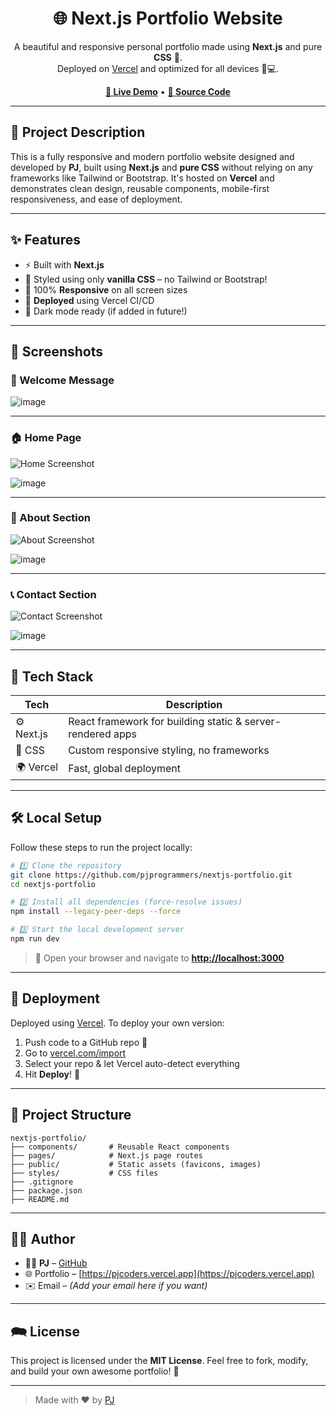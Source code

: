 <h1 align="center">🌐 Next.js Portfolio Website</h1>

<p align="center">
  A beautiful and responsive personal portfolio made using <b>Next.js</b> and pure <b>CSS</b> 🎨.<br>
  Deployed on <a href="https://vercel.com">Vercel</a> and optimized for all devices 📱💻.
</p>

<p align="center">
  <a href="https://pjcoders.vercel.app/"><b>🔗 Live Demo</b></a> •
  <a href="https://github.com/pjprogrammers/nextjs-portfolio"><b>📁 Source Code</b></a>
</p>

---

## 📄 Project Description

This is a fully responsive and modern portfolio website designed and developed by **PJ**, built using **Next.js** and **pure CSS** without relying on any frameworks like Tailwind or Bootstrap. It's hosted on **Vercel** and demonstrates clean design, reusable components, mobile-first responsiveness, and ease of deployment.

---

## ✨ Features

* ⚡ Built with **Next.js**
* 🎨 Styled using only **vanilla CSS** – no Tailwind or Bootstrap!
* 📱 100% **Responsive** on all screen sizes
* 🚀 **Deployed** using Vercel CI/CD
* 🌙 Dark mode ready (if added in future!)

---

## 📸 Screenshots

### 🎀 Welcome Message

![image](https://github.com/user-attachments/assets/22d57b08-0052-4e1b-95ef-042d923aea6e)

---

### 🏠 Home Page

![Home Screenshot](https://via.placeholder.com/900x500?text=Paste+Home+Screenshot+Here)

![image](https://github.com/user-attachments/assets/662b8832-4a35-40b9-83b0-ec92e9eb1cfe)

---

### 👤 About Section

![About Screenshot](https://via.placeholder.com/900x500?text=Paste+About+Screenshot+Here)

![image](https://github.com/user-attachments/assets/a28d454a-016d-4afa-9c50-135a55a36cc3)

---

### 📞 Contact Section

![Contact Screenshot](https://via.placeholder.com/900x500?text=Paste+Contact+Screenshot+Here)

![image](https://github.com/user-attachments/assets/44d41faa-bf2e-43cf-8847-1bace87b6b2c)

---

## 🧰 Tech Stack

| Tech       | Description                                                |
| ---------- | ---------------------------------------------------------- |
| ⚙️ Next.js | React framework for building static & server-rendered apps |
| 🎨 CSS     | Custom responsive styling, no frameworks                   |
| 🌍 Vercel  | Fast, global deployment                                    |

---

## 🛠️ Local Setup

Follow these steps to run the project locally:

```bash
# 1️⃣ Clone the repository
git clone https://github.com/pjprogrammers/nextjs-portfolio.git
cd nextjs-portfolio

# 2️⃣ Install all dependencies (force-resolve issues)
npm install --legacy-peer-deps --force

# 3️⃣ Start the local development server
npm run dev
```

> 🔗 Open your browser and navigate to **[http://localhost:3000](http://localhost:3000)**

---

## 🚀 Deployment

Deployed using [Vercel](https://vercel.com).
To deploy your own version:

1. Push code to a GitHub repo 📄
2. Go to [vercel.com/import](https://vercel.com/import)
3. Select your repo & let Vercel auto-detect everything
4. Hit **Deploy**! 🎉

---

## 📁 Project Structure

```
nextjs-portfolio/
├── components/       # Reusable React components
├── pages/            # Next.js page routes
├── public/           # Static assets (favicons, images)
├── styles/           # CSS files
├── .gitignore
├── package.json
├── README.md
```

---

## 👨‍💻 Author

* 👨‍💻 **PJ** – [GitHub](https://github.com/pjprogrammers)
* 🌐 Portfolio – [https://pjcoders.vercel.app](https://pjcoders.vercel.app)
* ✉️ Email – *(Add your email here if you want)*

---

## 🗪️ License

This project is licensed under the **MIT License**.
Feel free to fork, modify, and build your own awesome portfolio! 🚀

---

> Made with ❤️ by [PJ](https://github.com/pjprogrammers)

